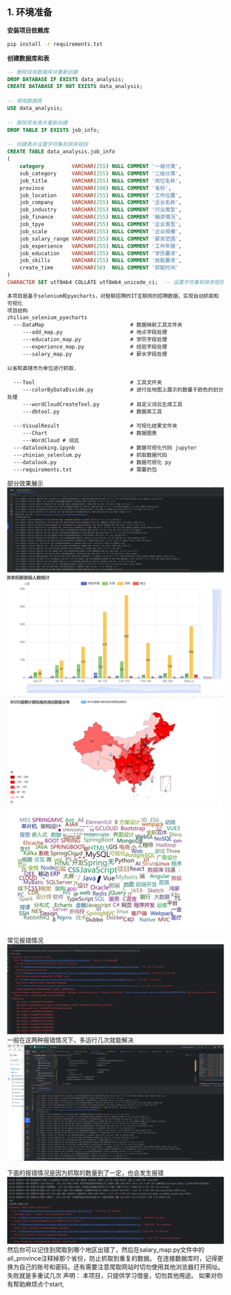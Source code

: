 
## 1. 环境准备
**安装项目依赖库**
```cmd
pip install -r requirements.txt
```
**创建数据库和表**
```sql
-- 删除现有数据库并重新创建
DROP DATABASE IF EXISTS data_analysis;
CREATE DATABASE IF NOT EXISTS data_analysis;

-- 使用数据库
USE data_analysis;

-- 删除现有表并重新创建
DROP TABLE IF EXISTS job_info;

-- 创建表并设置字符集和排序规则
CREATE TABLE data_analysis.job_info
(
    category         VARCHAR(255) NULL COMMENT '一级分类',
    sub_category     VARCHAR(255) NULL COMMENT '二级分类',
    job_title        VARCHAR(255) NULL COMMENT '岗位名称',
    province         VARCHAR(100) NULL COMMENT '省份',
    job_location     VARCHAR(255) NULL COMMENT '工作位置',
    job_company      VARCHAR(255) NULL COMMENT '企业名称',
    job_industry     VARCHAR(255) NULL COMMENT '行业类型',
    job_finance      VARCHAR(255) NULL COMMENT '融资情况',
    job_tpye         VARCHAR(255) NULL COMMENT '企业类型',
    job_scale        VARCHAR(255) NULL COMMENT '企业规模',
    job_salary_range VARCHAR(255) NULL COMMENT '薪资范围',
    job_experience   VARCHAR(255) NULL COMMENT '工作年限',
    job_education    VARCHAR(255) NULL COMMENT '学历要求',
    job_skills       VARCHAR(255) NULL COMMENT '技能要求',
    create_time      VARCHAR(50)  NULL COMMENT '抓取时间'
)
CHARACTER SET utf8mb4 COLLATE utf8mb4_unicode_ci;  -- 设置字符集和排序规则

```

```
本项目是基于selenium和pyecharts，对智联招聘的IT互联网的招聘数据，实现自动抓取和可视化
项目结构
zhilian_selenium_pyecharts
  ---DataMap                            # 数据映射工具文件夹
     ---add_map.py                      # 地点字段处理
     ---education_map.py                # 学历字段处理
     ---experience_map.py               # 经验字段处理
     ---salary_map.py                   # 薪水字段处理

以省和直辖市为单位进行抓取.

  ---Tool                               # 工具文件夹
     ---colorByDataDivide.py            # 进行在地图上展示的数量于颜色的划分处理
     ---wordCloudCreateTool.py          # 自定义词云生成工具
     ---dbtool.py                       # 数据库工具

  ---VisualResult                       # 可视化结果文件夹
     ---Chart                           # 数据图表
     ---WordCloud # 词云
  ---datalooking.ipynb                  # 数据可视化代码 jupyter
  ---zhinian_selenlum.py                # 抓取数据代码
  ---datalook.py                        # 数据可视化 py
  ---requirements.txt                   # 需要的包
```

部分效果展示
![](https://github.com/bbbmmm007/zhinian_selenium/blob/master/VisualResult/Picture/抓取效果.png)
![](https://github.com/bbbmmm007/zhinian_selenium/blob/master/VisualResult/Picture/111.png)
![](https://github.com/bbbmmm007/zhinian_selenium/blob/master/VisualResult/Picture/2222.png)
![](https://github.com/bbbmmm007/zhinian_selenium/blob/master/VisualResult/Picture/3333.png)

常见报错情况
![](https://github.com/bbbmmm007/zhinian_selenium/blob/master/VisualResult/Picture/报错情况2.png)
一般在这两种报错情况下，多运行几次就能解决
![](https://github.com/bbbmmm007/zhinian_selenium/blob/master/VisualResult/Picture/成功.png)

下面的报错情况是因为抓取的数量到了一定，也会发生报错
![](https://github.com/bbbmmm007/zhinian_selenium/blob/master/VisualResult/Picture/抓取过程报错.png)
然后你可以记住到爬取到哪个地区出错了，然后在salary_map.py文件中的
all_province注释掉那个省份，防止抓取到重复的数据。
在连接数据库时，记得更换为自己的账号和密码，还有需要注意爬取网站时切勿使用其他浏览器打开网址。失败就是多重试几次
声明：
     本项目，只提供学习借鉴，切勿其他用途。
如果对你有帮助麻烦点个start,

